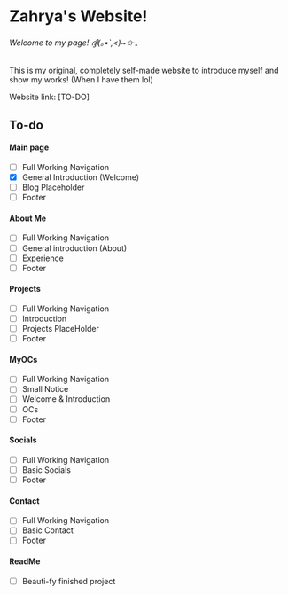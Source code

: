 # Zahrya's Website!
###### Welcome to my page! ദ്ദി(｡•̀ ,<)~✩‧₊

This is my original, completely self-made website to introduce myself and show my works! (When I have them lol)

Website link: [TO-DO]

## To-do
#### Main page
- [ ] Full Working Navigation
- [X] General Introduction (Welcome)
- [ ] Blog Placeholder
- [ ] Footer

#### About Me
- [ ] Full Working Navigation
- [ ] General introduction (About)
- [ ] Experience
- [ ] Footer

#### Projects
- [ ] Full Working Navigation
- [ ] Introduction
- [ ] Projects PlaceHolder
- [ ] Footer

#### MyOCs
- [ ] Full Working Navigation
- [ ] Small Notice
- [ ] Welcome & Introduction
- [ ] OCs
- [ ] Footer

#### Socials
- [ ] Full Working Navigation
- [ ] Basic Socials
- [ ] Footer

#### Contact
- [ ] Full Working Navigation
- [ ] Basic Contact
- [ ] Footer

#### ReadMe
- [ ] Beauti-fy finished project